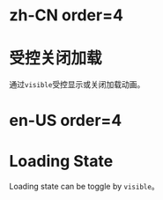 # zh-CN order=4

# 受控关闭加载

通过`visible`受控显示或关闭加载动画。

# en-US order=4

# Loading State

Loading state can be toggle by `visible`。
